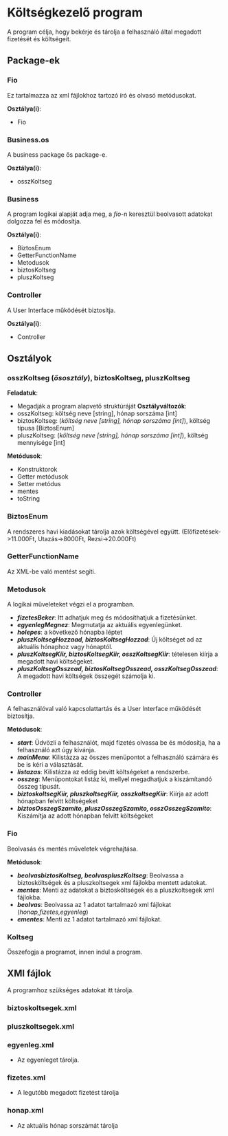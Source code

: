 # Költségkezelő program
A program célja, hogy bekérje és tárolja a felhasználó által megadott fizetését és költségeit.
## Package-ek
### Fio
Ez tartalmazza az xml fájlokhoz tartozó író és olvasó metódusokat.

**Osztálya(i)**: 
- Fio
### Business.os
A business package ős package-e.

**Osztálya(i)**: 
- osszKoltseg
### Business
A program logikai alapját adja meg, a *fio*-n keresztül beolvasott adatokat dolgozza fel és módosítja.

**Osztálya(i)**: 
- BiztosEnum
- GetterFunctionName
- Metodusok
- biztosKoltseg
- pluszKoltseg
### Controller
A User Interface működését biztosítja.

**Osztálya(i)**: 
- Controller

## Osztályok
### osszKoltseg (*ősosztály*), biztosKoltseg, pluszKoltseg
**Feladatuk**:
- Megadják a program alapvető struktúráját 
**Osztályváltozók**:
- osszKoltseg: költség neve [string], hónap sorszáma [int]
- biztosKoltseg: (*költség neve [string], hónap sorszáma [int]*), költség típusa [BiztosEnum]
- pluszKoltseg: (*költség neve [string], hónap sorszáma [int]*), költség mennyisége [int]

**Metódusok**:
- Konstruktorok
- Getter metódusok
- Setter metódus
- mentes
- toString

### BiztosEnum
A rendszeres havi kiadásokat tárolja azok költségével együtt. (Előfizetések->11.000Ft, Utazás->8000Ft, Rezsi->20.000Ft)

### GetterFunctionName
Az XML-be való mentést segíti.

### Metodusok
A logikai műveleteket végzi el a programban.

- ***fizetesBeker***: Itt adhatjuk meg és módosíthatjuk a fizetésünket.
- ***egyenlegMegnez***: Megmutatja az aktuális egyenlegünket.
- ***holepes***: a következő hónapba léptet
- ***pluszKoltsegHozzaad, biztosKoltsegHozzad***: Új költséget ad az aktuális hónaphoz vagy hónaptól.
- ***pluszKoltsegKiir, biztosKoltsegKiir, osszKoltsegKiir***: tételesen kiírja a megadott havi költségeket.
- ***pluszKoltsegOsszead, biztosKoltsegOsszead, osszKoltsegOsszead***: A megadott havi költségek összegét számolja ki.
### Controller
A felhasználóval való kapcsolattartás és a User Interface működését biztosítja.

**Metódusok**:
- ***start***: Üdvözli a felhasználót, majd fizetés olvassa be és módosítja, ha a felhasználó azt úgy kívánja.
- ***mainMenu***: Kilistázza az összes menüpontot a felhasználó számára és be is kéri a választását.
- ***listazas***: Kilistázza az eddig bevitt költségeket a rendszerbe.
- ***osszeg***: Menüpontokat listáz ki, mellyel megadhatjuk a kiszámítandó összeg típusát.
- ***biztoskoltsegKiir, pluszkoltsegKiir, osszkoltsegKiir***: Kiírja az adott hónapban felvitt költségeket
- ***biztosOsszegSzamito, pluszOsszegSzamito, osszOsszegSzamito***: Kiszámítja az adott hónapban felvitt költségeket

### Fio
Beolvasás és mentés műveletek végrehajtása.

**Metódusok**:
- ***beolvasbiztosKoltseg, beolvaspluszKoltseg***: Beolvassa a biztosköltségek és a pluszkoltsegek xml fájlokba mentett adatokat.
- ***mentes***: Menti az adatokat a biztosköltségek és a pluszkoltsegek xml fájlokba.
- ***beolvas***: Beolvassa az 1 adatot tartalmazó xml fájlokat (*honap,fizetes,egyenleg*)
- ***ementes***: Menti az 1 adatot tartalmazó xml fájlokat.

### Koltseg
Összefogja a programot, innen indul a program.

## XMl fájlok
A programhoz szükséges adatokat itt tárolja.
### biztoskoltsegek.xml
### pluszkoltsegek.xml
### egyenleg.xml
- Az egyenleget tárolja.
### fizetes.xml
- A legutóbb megadott fizetést tárolja
### honap.xml
- Az aktuális hónap sorszámát tárolja
